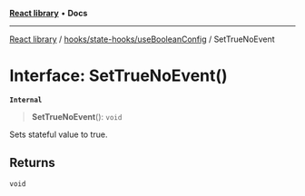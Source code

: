 [**React library**](../../../../index.md) • **Docs**

***

[React library](../../../../modules.md) / [hooks/state-hooks/useBooleanConfig](../index.md) / SetTrueNoEvent

# Interface: SetTrueNoEvent()

**`Internal`**

> **SetTrueNoEvent**(): `void`

Sets stateful value to true.

## Returns

`void`
